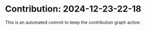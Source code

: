 # Contribution: 2024-12-23-22-18
This is an automated commit to keep the contribution graph active.
